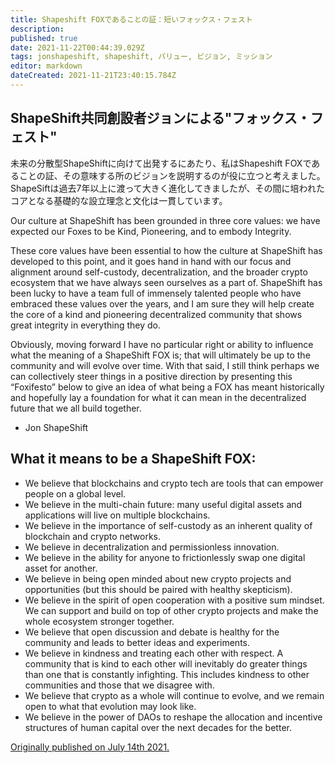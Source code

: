 ```yaml
---
title: Shapeshift FOXであることの証：短いフォックス・フェスト
description: 
published: true
date: 2021-11-22T00:44:39.029Z
tags: jonshapeshift, shapeshift, バリュー, ビジョン, ミッション
editor: markdown
dateCreated: 2021-11-21T23:40:15.784Z
---
```


## ShapeShift共同創設者ジョンによる"フォックス・フェスト"

未来の分散型ShapeShiftに向けて出発するにあたり、私はShapeshift FOXであることの証、その意味する所のビジョンを説明するのが役に立つと考えました。ShapeSiftは過去7年以上に渡って大きく進化してきましたが、その間に培われたコアとなる基礎的な設立理念と文化は一貫しています。


Our culture at ShapeShift has been grounded in three core values: we have expected our Foxes to be Kind, Pioneering, and to embody Integrity. 

These core values have been essential to how the culture at ShapeShift has developed to this point, and it goes hand in hand with our focus and alignment around self-custody, decentralization, and the broader crypto ecosystem that we have always seen ourselves as a part of. ShapeShift has been lucky to have a team full of immensely talented people who have embraced these values over the years, and I am sure they will help create the core of a kind and pioneering decentralized community that shows great integrity in everything they do. 

Obviously, moving forward I have no particular right or ability to influence what the meaning of a ShapeShift FOX is; that will ultimately be up to the community and will evolve over time. With that said, I still think perhaps we can collectively steer things in a positive direction by presenting this “Foxifesto” below to give an idea of what being a FOX has meant historically and hopefully lay a foundation for what it can mean in the decentralized future that we all build together.

- Jon ShapeShift

## What it means to be a ShapeShift FOX:

- We believe that blockchains and crypto tech are tools that can empower people on a global level.
- We believe in the multi-chain future: many useful digital assets and applications will live on multiple blockchains.
- We believe in the importance of self-custody as an inherent quality of blockchain and crypto networks.
- We believe in decentralization and permissionless innovation.
- We believe in the ability for anyone to frictionlessly swap one digital asset for another. 
- We believe in being open minded about new crypto projects and opportunities (but this should be paired with healthy skepticism).
- We believe in the spirit of open cooperation with a positive sum mindset. We can support and build on top of other crypto projects and make the whole ecosystem stronger together.
- We believe that open discussion and debate is healthy for the community and leads to better ideas and experiments.
- We believe in kindness and treating each other with respect. A community that is kind to each other will inevitably do greater things than one that is constantly infighting. This includes kindness to other communities and those that we disagree with.
- We believe that crypto as a whole will continue to evolve, and we remain open to what that evolution may look like.
- We believe in the power of DAOs to reshape the allocation and incentive structures of human capital over the next decades for the better.

[Originally published on July 14th 2021.](https://shapeshift.com/library/what-it-means-to-be-a-shapeshift-fox-a-short-foxifesto)